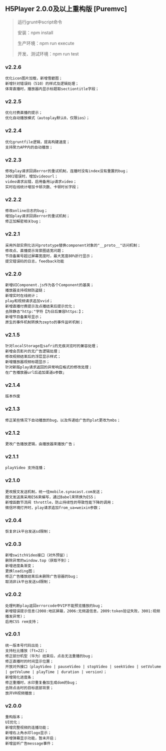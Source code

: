 ## H5Player 2.0.0及以上重构版 [Puremvc]
>   运行grunt中script命令
>
>   安装：npm install
>
>   生产环境：npm run execute
>
>   开发、测试环境：npm run test

### v2.2.6
```
优化icon图片加载，新增雪碧图；
新增针对错误码（510）的样式及逻辑处理；
体育直播时，播放器内显示标题取sectiontitle字段；
```

### v2.2.5  
```
优化付费直播的提示；
优化自动播放模式（autoplay默认0，仅限ios）；
```

### v2.2.4  
```
优化gruntfile逻辑，提高构建速度；
支持聚力APP内的自动播放；
```

### v2.2.3  
```
修改play请求回调error的重试机制，连播时没有index没有重置的bug；
3001错误时，增加videourl；
video请求出错，启用备用ip请求video；
实时在线统计增加卡顿次数、卡顿时长字段；
```

### v2.2.2  
```
修改online日志的bug；
增加play请求回调error的重试机制；
修正加解密相关bug；
```

### v2.2.1  
```
采用外部实例化访问prototype替换component对象的"__proto__"访问机制；
修改点、直播提示背景图适宽问题；
节目备案号超过屏幕宽度时，最大宽度80%折行显示；
提交错误码的日志，feedback功能
```

### v2.2.0  
```
新增UIComponent.js作为各个Component的基类；
播放器支持视频防盗链；
新增实时在线统计；
play和视频请求追加vvid；
新增直播付费提示及点播结束后提示优化；
去除静态"http:"字符【为日后兼容https:】；
新增节目备案号显示；
原生的事件机制转换为zepto的事件监听机制；
```

### v2.1.5  
```
针对localStorage在safri的无痕浏览时的兼容处理；
新增会员影片的无广告逻辑处理；
修改视频结束后的浮层显示样式；
新增播放器视频标题显示；
针对新版play请求返回的异常响应格式的修改处理；
在广告播放器url后追加渠道o参数;
```

### v2.1.4  
```
版本作废
```

### v2.1.3  
```
修正某些情况下自动播放的bug，以及传递给广告的plat更改为mbs；
```

### v2.1.2  
```
更改广告播放逻辑，由播放器来播放广告；
```

### v2.1.1  
```
playVideo 支持连播；
```

### v2.1.0  
```
更改报文发送机制，统一往mobile.synacast.com发送；
报文发送类采用ES6来编写，通过Babel来转换为ES5；
新增函数节流阀 throttle，防止持续性的导致性能下降的调用；
微信环境打开时，play请求追加from_ua=weixin参数；
```

### v2.0.4
```
恢复非ik平台发送sd限制；
```

### v2.0.3
```
新增switchVideo接口（对外预留）；
删除异常的window.top（获取不到）；
新增进度条渐变；
更换loading图；
修正广告播放结束后未删除广告容器的bug；
取消非ik平台发送sd限制；
```

### v2.0.2  
```
处理判断play返回errorcode中VIP不能预览播放的bug；
新增错误提示信息(2008:地区屏蔽，2006:无频道信息，2009:token验证失败，3001:视频播发异常)；
启用CSS rem支持；
```
	   
### v2.0.1	
```
统一版本号代码出处；
支持杜比播放（ft=22）；
修正部分机型（华为）结束后，点击无法重播的bug；
修正直播时的时间显示位置；
开放对外接口（playVideo | pauseVideo | stopVideo | seekVideo | setVolume | getVolume | playTime | duration | version）；
新增简化进度条；
修正重播时，水印重复叠加生成dom的bug；
去除点击时的目标底部背景；
放开VR视频播放；
```

### v2.0.0
```
重构版本；
UI优化；
新增完整视频的连播功能；
新增右上角水印logo显示；
新增弹幕显示功能，暂未开启；
新增监听广告message事件；
```